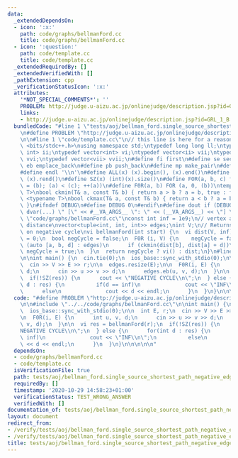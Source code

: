 ```yaml
---
data:
  _extendedDependsOn:
  - icon: ':x:'
    path: code/graphs/bellmanFord.cc
    title: code/graphs/bellmanFord.cc
  - icon: ':question:'
    path: code/template.cc
    title: code/template.cc
  _extendedRequiredBy: []
  _extendedVerifiedWith: []
  _pathExtension: cpp
  _verificationStatusIcon: ':x:'
  attributes:
    '*NOT_SPECIAL_COMMENTS*': ''
    PROBLEM: http://judge.u-aizu.ac.jp/onlinejudge/description.jsp?id=GRL_1_B
    links:
    - http://judge.u-aizu.ac.jp/onlinejudge/description.jsp?id=GRL_1_B
  bundledCode: "#line 1 \"tests/aoj/bellman_ford.single_source_shortest_path_negative_edges.test.cpp\"\
    \n#define PROBLEM \"http://judge.u-aizu.ac.jp/onlinejudge/description.jsp?id=GRL_1_B\"\
    \n\n#line 1 \"code/template.cc\"\n// this line is here for a reason\n#include\
    \ <bits/stdc++.h>\nusing namespace std;\ntypedef long long ll;\ntypedef pair<int,\
    \ int> ii;\ntypedef vector<int> vi;\ntypedef vector<ii> vii;\ntypedef vector<vi>\
    \ vvi;\ntypedef vector<vii> vvii;\n#define fi first\n#define se second\n#define\
    \ eb emplace_back\n#define pb push_back\n#define mp make_pair\n#define mt make_tuple\n\
    #define endl '\\n'\n#define ALL(x) (x).begin(), (x).end()\n#define RALL(x) (x).rbegin(),\
    \ (x).rend()\n#define SZ(x) (int)(x).size()\n#define FOR(a, b, c) for (auto a\
    \ = (b); (a) < (c); ++(a))\n#define F0R(a, b) FOR (a, 0, (b))\ntemplate <typename\
    \ T>\nbool ckmin(T& a, const T& b) { return a > b ? a = b, true : false; }\ntemplate\
    \ <typename T>\nbool ckmax(T& a, const T& b) { return a < b ? a = b, true : false;\
    \ }\n#ifndef DEBUG\n#define DEBUG 0\n#endif\n#define dout if (DEBUG) cerr\n#define\
    \ dvar(...) \" [\" << #__VA_ARGS__ \": \" << (__VA_ARGS__) << \"] \"\n#line 2\
    \ \"code/graphs/bellmanFord.cc\"\nconst int inf = 1e9;\n// vertex a, vertex b,\
    \ distance\nvector<tuple<int, int, int>> edges;\nint V;\n// Returns empty vector\
    \ on negative cycle\nvi bellmanFord(int start) {\n  vi dist(V, inf);\n  dist[start]\
    \ = 0;\n  bool negCycle = false;\n  F0R (i, V) {\n    negCycle = false;\n    for\
    \ (auto [a, b, d] : edges)\n      if (ckmin(dist[b], dist[a] + d))\n         \
    \ negCycle = true;\n  }\n  return negCycle ? vi() : dist;\n}\n#line 4 \"tests/aoj/bellman_ford.single_source_shortest_path_negative_edges.test.cpp\"\
    \n\nint main() {\n  cin.tie(0);\n  ios_base::sync_with_stdio(0);\n\n  int E, r;\n\
    \  cin >> V >> E >> r;\n\n  edges.resize(E);\n\n  F0R(i, E) {\n      int u, v,\
    \ d;\n      cin >> u >> v >> d;\n      edges.eb(u, v, d);\n  }\n\n  vi res = bellmanFord(r);\n\
    \  if(!SZ(res)) {\n      cout << \"NEGATIVE CYCLE\\n\";\n  } else {\n      for(int\
    \ d : res) {\n          if(d == inf)\n              cout << \"INF\\n\";\n    \
    \      else\n              cout << d << endl;\n      }\n  }\n}\n\n\n\n\n"
  code: "#define PROBLEM \"http://judge.u-aizu.ac.jp/onlinejudge/description.jsp?id=GRL_1_B\"\
    \n\n#include \"../../code/graphs/bellmanFord.cc\"\n\nint main() {\n  cin.tie(0);\n\
    \  ios_base::sync_with_stdio(0);\n\n  int E, r;\n  cin >> V >> E >> r;\n\n  edges.resize(E);\n\
    \n  F0R(i, E) {\n      int u, v, d;\n      cin >> u >> v >> d;\n      edges.eb(u,\
    \ v, d);\n  }\n\n  vi res = bellmanFord(r);\n  if(!SZ(res)) {\n      cout << \"\
    NEGATIVE CYCLE\\n\";\n  } else {\n      for(int d : res) {\n          if(d ==\
    \ inf)\n              cout << \"INF\\n\";\n          else\n              cout\
    \ << d << endl;\n      }\n  }\n}\n\n\n\n\n"
  dependsOn:
  - code/graphs/bellmanFord.cc
  - code/template.cc
  isVerificationFile: true
  path: tests/aoj/bellman_ford.single_source_shortest_path_negative_edges.test.cpp
  requiredBy: []
  timestamp: '2020-10-29 14:58:23+01:00'
  verificationStatus: TEST_WRONG_ANSWER
  verifiedWith: []
documentation_of: tests/aoj/bellman_ford.single_source_shortest_path_negative_edges.test.cpp
layout: document
redirect_from:
- /verify/tests/aoj/bellman_ford.single_source_shortest_path_negative_edges.test.cpp
- /verify/tests/aoj/bellman_ford.single_source_shortest_path_negative_edges.test.cpp.html
title: tests/aoj/bellman_ford.single_source_shortest_path_negative_edges.test.cpp
---
```

